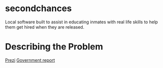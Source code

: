 # secondchances

Local software built to assist in educating inmates with real life skills to help them get hired when they are released.

# Describing the Problem

[Prezi](https://prezi.com/a7r2jbqgdga0/quoti-felt-like-i-was-put/)
[Government report](https://www.edpubs.gov/document/ed005580p.pdf)
